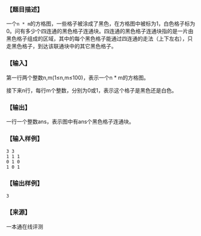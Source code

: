 ### 【题目描述】

一个`n * m`的方格图，一些格子被涂成了黑色，在方格图中被标为1，白色格子标为0。问有多少个四连通的黑色格子连通块。四连通的黑色格子连通块指的是一片由黑色格子组成的区域，其中的每个黑色格子能通过四连通的走法（上下左右），只走黑色格子，到达该联通块中的其它黑色格子。

### 【输入】

第一行两个整数n,m(1≤n,m≤100)，表示一个n \* m的方格图。

接下来n行，每行m个整数，分别为0或1，表示这个格子是黑色还是白色。

### 【输出】

一行一个整数ans，表示图中有ans个黑色格子连通块。

### 【输入样例】

```
3 3
1 1 1
0 1 0
1 0 1

```

### 【输出样例】

```
3
```


 ### 【来源】

 一本通在线评测 
